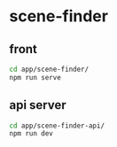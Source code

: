 # scene-finder

## front

```sh
cd app/scene-finder/
npm run serve
```

## api server

```sh
cd app/scene-finder-api/
npm run dev
```

